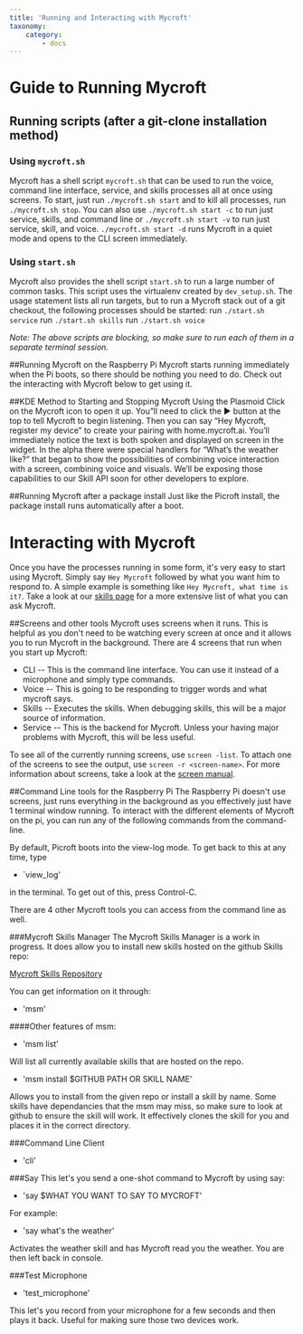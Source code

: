 ```yaml
---
title: 'Running and Interacting with Mycroft'
taxonomy:
    category:
        - docs
---
```

#   Guide to Running Mycroft

## Running scripts (after a git-clone installation method)

### Using `mycroft.sh`
Mycroft has a shell script `mycroft.sh` that can be used to run the voice, command line interface, service, and skills processes all at once using screens. To start, just run `./mycroft.sh start` and to kill all processes, run `./mycroft.sh stop`. You can also use `./mycroft.sh start -c` to run just service, skills, and command line or `./mycroft.sh start -v` to run just service, skill, and voice. `./mycroft.sh start -d` runs Mycroft in a quiet mode and opens to the CLI screen immediately. 

### Using `start.sh`
Mycroft also provides the shell script `start.sh` to run a large number of common tasks. This script uses the virtualenv created by
`dev_setup.sh`. The usage statement lists all run targets, but to run a Mycroft stack out of a git checkout, the following processes should be started:
run `./start.sh service`
run `./start.sh skills`
run `./start.sh voice`

*Note: The above scripts are blocking, so make sure to run each of them in a separate terminal session.*

##Running Mycroft on the Raspberry Pi
Mycroft starts running immediately when the Pi boots, so there should be nothing you need to do. Check out the interacting with Mycroft below to get using it.


##KDE Method to Starting and Stopping Mycroft
Using the Plasmoid
Click on the Mycroft icon to open it up.  You”ll need to click the ▶️️ button at the top to tell Mycroft to begin listening.  Then you can say “Hey Mycroft, register my device” to create your pairing with home.mycroft.ai.  You’ll immediately notice the text is both spoken and displayed on screen in the widget.
In the alpha there were special handlers for “What’s the weather like?” that began to show the possibilities of combining voice interaction with a screen, combining voice and visuals.  We’ll be exposing those capabilities to our Skill API soon for other developers to explore.

##Running Mycroft after a package install
Just like the Picroft install, the package install runs automatically after a boot. 

# Interacting with Mycroft

Once you have the processes running in some form, it's very easy to start using Mycroft. Simply say `Hey Mycroft` followed by what you want him to respond to. A simple example is something like `Hey Mycroft, what time is it?`. Take a look at our [skills page](https://docs.mycroft.ai/features) for a more extensive list of what you can ask Mycroft.

##Screens and other tools
Mycroft uses screens when it runs. This is helpful as you don't need to be watching every screen at once and it allows you to run Mycroft in the background.
There are 4 screens that run when you start up Mycroft:
- CLI -- This is the command line interface. You can use it instead of a microphone and simply type commands.
- Voice -- This is going to be responding to trigger words and what mycroft says. 
- Skills -- Executes the skills. When debugging skills, this will be a major source of information.
- Service -- This is the backend for Mycroft. Unless your having major problems with Mycroft, this will be less useful. 

To see all of the currently running screens, use `screen -list`. To attach one of the screens to see the output, use `screen -r <screen-name>`. For more information about screens, take a look at the [screen manual](https://www.gnu.org/software/screen/manual/screen.html).



##Command Line tools for the Raspberry Pi
The Raspberry Pi doesn't use screens, just runs everything in the background as you effectively just have 1 terminal window running. To interact with the different elements of Mycroft on the pi, you can run any of the following commands from the command-line.

By default, Picroft boots into the view-log mode. To get back to this at any time, type
- `view_log'

in the terminal. To get out of this, press Control-C.

There are 4 other Mycroft tools you can access from the command line as well. 


###Mycroft Skills Manager
The Mycroft Skills Manager is a work in progress. It does allow you to install new skills hosted on the github Skills repo:

[Mycroft Skills Repository](https://github.com/MycroftAI/mycroft-skills)

You can get information on it through:

- 'msm' 

####Other features of msm:

- 'msm list'

Will list all currently available skills that are hosted on the repo.

- 'msm install $GITHUB PATH OR SKILL NAME'

Allows you to install from the given repo or install a skill by name. Some skills have dependancies that the msm may miss, so make sure to look at github to ensure the skill will work. It effectively clones the skill for you and places it in the correct directory.

###Command Line Client

- 'cli'

###Say
This let's you send a one-shot command to Mycroft by using say:
- 'say $WHAT YOU WANT TO SAY TO MYCROFT'

For example:
- 'say what's the weather'

Activates the weather skill and has Mycroft read you the weather. You are then left back in console.

###Test Microphone

- 'test_microphone'

This let's you record from your microphone for a few seconds and then plays it back. Useful for making sure those two devices work.


